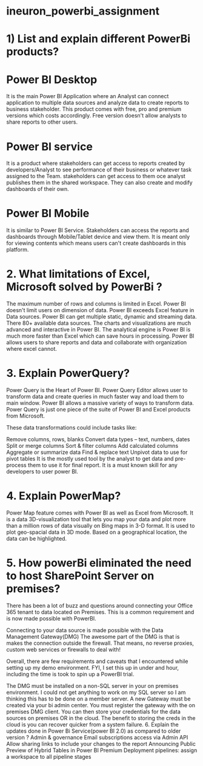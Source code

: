 # ineuron_powerbi_assignment
# 1) List and explain different PowerBi products?
# Power BI Desktop

It is the main Power BI Application where an Analyst can connect application to multiple data sources and analyze data to create reports to business stakeholder. This product comes with free, pro and premium versions which costs accordingly. Free version doesn't allow analysts to share reports to other users.

# Power BI service

It is a product where stakeholders can get access to reports created by developers/Analyst to see performance of their business or whatever task assigned to the Team. stakeholders can get access to them oce analyst publishes them in the shared workspace. They can also create and modify dashboards of their own.

# Power BI Mobile

It is similar to Power BI Service. Stakeholders can access the reports and dashboards through Mobile/Tablet device and view them. It is meant only for viewing contents which means users can't create dashboards in this platform.

# 2. What limitations of Excel, Microsoft solved by PowerBi ?
The maximum number of rows and columns is limited in Excel. Power BI doesn't limit users on dimension of data.
Power BI exceeds Excel feature in Data sources. Power BI can get multiple static, dynamic and streaming data. There 80+ available data sources.
The charts and visualizations are much advanced and interactive in Power BI.
The analytical engine is Power BI is much more faster than Excel which can save hours in processing.
Power BI allows users to share reports and data and collaborate with organization where excel cannot.
# 3. Explain PowerQuery?
Power Query is the Heart of Power BI. Power Query Editor allows user to transform data and create queries in much faster way and load them to main window. Power BI allows a massive variety of ways to transform data. Power Query is just one piece of the suite of Power BI and Excel products from Microsoft.

These data transformations could include tasks like:

Remove columns, rows, blanks
Convert data types – text, numbers, dates
Split or merge columns
Sort & filter columns
Add calculated columns
Aggregate or summarize data
Find & replace text
Unpivot data to use for pivot tables
It is the mostly used tool by the analyst to get data and pre-process them to use it for final report. It is a must known skill for any developers to user power BI.

# 4. Explain PowerMap?
Power Map feature comes with Power BI as well as Excel from Microsoft. It is a data 3D-visualization tool that lets you map your data and plot more than a million rows of data visually on Bing maps in 3-D format. It is used to plot geo-spacial data in 3D mode. Based on a geographical location, the data can be highlighted.

# 5. How powerBi eliminated the need to host SharePoint Server on premises?
There has been a lot of buzz and questions around connecting your Office 365 tenant to data located on Premises. This is a common requirement and is now made possible with PowerBI.

Connecting to your data source is made possible with the Data Management Gateway(DMG) The awesome part of the DMG is that is makes the connection outside the firewall. That means, no reverse proxies, custom web services or firewalls to deal with!

Overall, there are few requirements and caveats that I encountered while setting up my demo environment. FYI, I set this up in under and hour, including the time is took to spin up a PowerBI trial.

The DMG must be installed on a non-SQL server in your on premises environment. I could not get anything to work on my SQL server so I am thinking this has to be done on a member server.
A new Gateway must be created via your bi admin center.
You must register the gateway with the on premises DMG client.
You can then store your credentials for the data sources on premises OR in the cloud. The benefit to storing the creds in the cloud is you can recover quicker from a system failure.
6. Explain the updates done in Power Bi Service(power BI 2.0) as compared to older version ?
Admin & governance
Email subscriptions access via Admin API
Allow sharing links to include your changes to the report
Announcing Public Preview of Hybrid Tables in Power BI Premium
Deployment pipelines: assign a workspace to all pipeline stages
